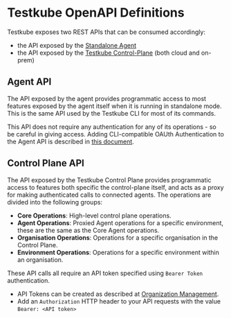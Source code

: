 # Testkube OpenAPI Definitions

Testkube exposes two REST APIs that can be consumed accordingly:

- the API exposed by the [Standalone Agent](../articles/install/reference-architectures#testkube-standalone-agent)
- the API exposed by the [Testkube Control-Plane](../articles/install/6-reference-architectures.md) (both cloud and on-prem)

## Agent API

The API exposed by the agent provides programmatic access to most features exposed
by the agent itself when it is running in standalone mode. This is the same API used by 
the Testkube CLI for most of its commands. 

This API does not require any authentication for any of its operations - so be careful in giving access.
Adding CLI-compatible OAUth Authentication to the Agent API is described in [this document](../articles/oauth-cli.md).

## Control Plane API

The API exposed by the Testkube Control Plane provides programmatic access 
to features both specific the control-plane itself, and acts as a proxy for making
authenticated calls to connected agents. The operations are divided into the following groups:

- **Core Operations**: High-level control plane operations. 
- **Agent Operations**: Proxied Agent operations for a specific environment, these are the same as the Core Agent operations.
- **Organisation Operations**: Operations for a specific organisation in the Control Plane.
- **Environment Operations**: Operations for a specific environment within an organisation.

These API calls all require an API token specified using `Bearer Token` authentication. 
- API Tokens can be created as described at [Organization Management](../testkube-pro/articles/organization-management#api-tokens).
- Add an `Authorization` HTTP header to your API requests with the value `Bearer: <API token>`

